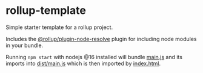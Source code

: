 # rollup-template

Simple starter template for a rollup project.

Includes the [@rollup/plugin-node-resolve](https://github.com/rollup/plugins/tree/master/packages/node-resolve) plugin for including node modules in your bundle.

Running `npm start` with nodejs @16 installed will bundle [main.js](https://github.com/joewdavies/rollup-template/blob/main/main.js) and its imports into [dist/main.js](https://github.com/joewdavies/rollup-template/blob/main/dist/main.js) which is then imported by [index.html](https://github.com/joewdavies/rollup-template/blob/main/index.html).
